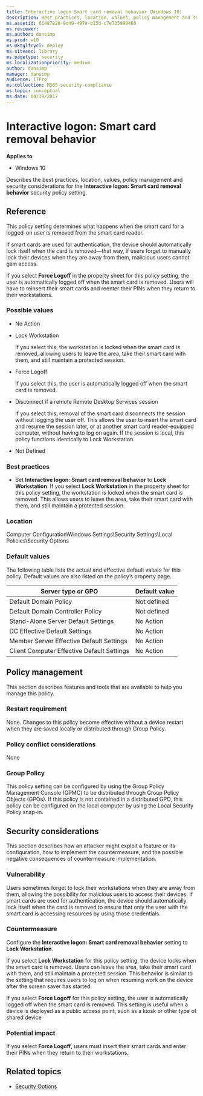 ```yaml
---
title: Interactive logon Smart card removal behavior (Windows 10)
description: Best practices, location, values, policy management and security considerations for the security policy setting, Interactive logon Smart card removal behavior.
ms.assetid: 61487820-9d49-4979-b15d-c7e735999460
ms.reviewer: 
ms.author: dansimp
ms.prod: w10
ms.mktglfcycl: deploy
ms.sitesec: library
ms.pagetype: security
ms.localizationpriority: medium
author: dansimp
manager: dansimp
audience: ITPro
ms.collection: M365-security-compliance
ms.topic: conceptual
ms.date: 04/19/2017
---
```


# Interactive logon: Smart card removal behavior

**Applies to**
-   Windows 10

Describes the best practices, location, values, policy management and security considerations for the **Interactive logon: Smart card removal behavior** security policy setting.

## Reference

This policy setting determines what happens when the smart card for a logged-on user is removed from the smart card reader.

If smart cards are used for authentication, the device should automatically lock itself when the card is removed—that way, if users forget to manually lock their devices when they are away from them, malicious users cannot gain access.

If you select **Force Logoff** in the property sheet for this policy setting, the user is automatically logged off when the smart card is removed. Users will have to reinsert their smart cards and reenter their PINs when they return to their workstations.

### Possible values

-   No Action
-   Lock Workstation

    If you select this, the workstation is locked when the smart card is removed, allowing users to leave the area, take their smart card with them, and still maintain a protected session.

-   Force Logoff

    If you select this, the user is automatically logged off when the smart card is removed.

-   Disconnect if a remote Remote Desktop Services session

    If you select this, removal of the smart card disconnects the session without logging the user off. This allows the user to insert the smart card and resume the session later, or at another smart card reader-equipped computer, without having to log on again. If the session is local, this policy functions identically to Lock Workstation.

-   Not Defined

### Best practices

-   Set **Interactive logon: Smart card removal behavior** to **Lock Workstation**. If you select **Lock Workstation** in the property sheet for this policy setting, the workstation is locked when the smart card is removed. This allows users to leave the area, take their smart card with them, and still maintain a protected session.

### Location

Computer Configuration\\Windows Settings\\Security Settings\\Local Policies\\Security Options

### Default values

The following table lists the actual and effective default values for this policy. Default values are also listed on the policy’s property page.

| Server type or GPO | Default value |
| - | - |
| Default Domain Policy| Not defined| 
| Default Domain Controller Policy | Not defined| 
| Stand-Alone Server Default Settings | No Action| 
| DC Effective Default Settings | No Action| 
| Member Server Effective Default Settings | No Action| 
| Client Computer Effective Default Settings | No Action| 
 
## Policy management

This section describes features and tools that are available to help you manage this policy.

### Restart requirement

None. Changes to this policy become effective without a device restart when they are saved locally or distributed through Group Policy.

### Policy conflict considerations

None

### Group Policy

This policy setting can be configured by using the Group Policy Management Console (GPMC) to be distributed through Group Policy Objects (GPOs). If this policy is not contained in a distributed GPO, this policy can be configured on the local computer by using the Local Security Policy snap-in.

## Security considerations

This section describes how an attacker might exploit a feature or its configuration, how to implement the countermeasure, and the possible negative consequences of countermeasure implementation.

### Vulnerability

Users sometimes forget to lock their workstations when they are away from them, allowing the possibility for malicious users to access their devices. If smart cards are used for authentication, the device should automatically lock itself when the card is removed to ensure that only the user with the smart card is accessing resources by using those credentials.

### Countermeasure

Configure the **Interactive logon: Smart card removal behavior** setting to **Lock Workstation**.

If you select **Lock Workstation** for this policy setting, the device locks when the smart card is removed. Users can leave the area, take their smart card with them, and still maintain a protected session. This behavior is similar to the setting that requires users to log on when resuming work on the device after the screen saver has started.

If you select **Force Logoff** for this policy setting, the user is automatically logged off when the smart card is removed. This setting is useful when a device is deployed as a public access point, such as a kiosk or other type of shared device

### Potential impact

If you select **Force Logoff**, users must insert their smart cards and enter their PINs when they return to their workstations.

## Related topics

- [Security Options](security-options.md)
